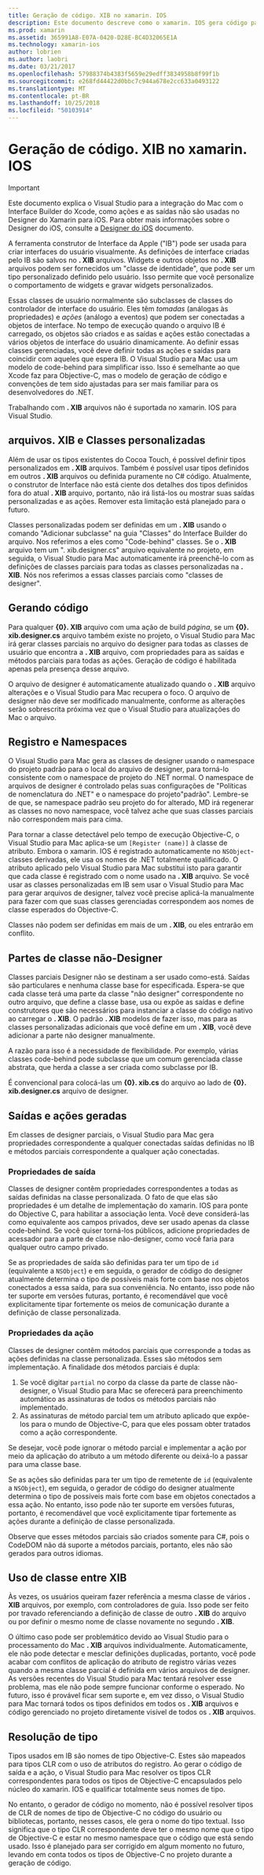 ```yaml
---
title: Geração de código. XIB no xamarin. IOS
description: Este documento descreve como o xamarin. IOS gera código para mapear arquivos. XIB para C#, tornando controles visuais acessíveis por meio de programação.
ms.prod: xamarin
ms.assetid: 365991A8-E07A-0420-D28E-BC4D32065E1A
ms.technology: xamarin-ios
author: lobrien
ms.author: laobri
ms.date: 03/21/2017
ms.openlocfilehash: 57988374b4383f5659e29edff3834958b8f99f1b
ms.sourcegitcommit: e268fd44422d0bbc7c944a678e2cc633a0493122
ms.translationtype: MT
ms.contentlocale: pt-BR
ms.lasthandoff: 10/25/2018
ms.locfileid: "50103914"
---
```

# <a name="xib-code-generation-in-xamarinios"></a>Geração de código. XIB no xamarin. IOS

> [!IMPORTANT]
>  Este documento explica o Visual Studio para a integração do Mac com o Interface Builder do Xcode, como ações e as saídas não são usadas no Designer do Xamarin para iOS. Para obter mais informações sobre o Designer do iOS, consulte a [Designer do iOS](~/ios/user-interface/designer/index.md) documento.

A ferramenta construtor de Interface da Apple ("IB") pode ser usada para criar interfaces do usuário visualmente. As definições de interface criadas pelo IB são salvos no **. XIB** arquivos. Widgets e outros objetos no **. XIB** arquivos podem ser fornecidos um "classe de identidade", que pode ser um tipo personalizado definido pelo usuário. Isso permite que você personalize o comportamento de widgets e gravar widgets personalizados.

Essas classes de usuário normalmente são subclasses de classes do controlador de interface do usuário. Eles têm *tomadas* (análogas às propriedades) e *ações* (análogo a eventos) que podem ser conectadas a objetos de interface. No tempo de execução quando o arquivo IB é carregado, os objetos são criados e as saídas e ações estão conectadas a vários objetos de interface do usuário dinamicamente. Ao definir essas classes gerenciadas, você deve definir todas as ações e saídas para coincidir com aqueles que espera IB. O Visual Studio para Mac usa um modelo de code-behind para simplificar isso. Isso é semelhante ao que Xcode faz para Objective-C, mas o modelo de geração de código e convenções de tem sido ajustadas para ser mais familiar para os desenvolvedores do .NET.

Trabalhando com **. XIB** arquivos não é suportada no xamarin. IOS para Visual Studio.

## <a name="xib-files-and-custom-classes"></a>arquivos. XIB e Classes personalizadas

Além de usar os tipos existentes do Cocoa Touch, é possível definir tipos personalizados em **. XIB** arquivos. Também é possível usar tipos definidos em outros **. XIB** arquivos ou definida puramente no C# código. Atualmente, o construtor de Interface não está ciente dos detalhes dos tipos definidos fora do atual **. XIB** arquivo, portanto, não irá listá-los ou mostrar suas saídas personalizadas e as ações. Remover esta limitação está planejado para o futuro.

Classes personalizadas podem ser definidas em um **. XIB** usando o comando "Adicionar subclasse" na guia "Classes" do Interface Builder do arquivo. Nos referimos a eles como "Code-behind" classes. Se o **. XIB** arquivo tem um ". xib.designer.cs" arquivo equivalente no projeto, em seguida, o Visual Studio para Mac automaticamente irá preenchê-lo com as definições de classes parciais para todas as classes personalizadas na **. XIB**. Nós nos referimos a essas classes parciais como "classes de designer".

## <a name="generating-code"></a>Gerando código

Para qualquer  **{0}. XIB** arquivo com uma ação de build *página*, se um  **{0}. xib.designer.cs** arquivo também existe no projeto, o Visual Studio para Mac irá gerar classes parciais no arquivo do designer para todas as classes de usuário que encontra a **. XIB** arquivo, com propriedades para as saídas e métodos parciais para todas as ações. Geração de código é habilitada apenas pela presença desse arquivo.

O arquivo de designer é automaticamente atualizado quando o **. XIB** arquivo alterações e o Visual Studio para Mac recupera o foco. O arquivo de designer não deve ser modificado manualmente, conforme as alterações serão sobrescrita próxima vez que o Visual Studio para atualizações do Mac o arquivo.

## <a name="registration-and-namespaces"></a>Registro e Namespaces

O Visual Studio para Mac gera as classes de designer usando o namespace do projeto padrão para o local do arquivo de designer, para torná-lo consistente com o namespace de projeto do .NET normal. O namespace de arquivos de designer é controlado pelas suas configurações de "Políticas de nomenclatura do .NET" e o namespace do projeto"padrão". Lembre-se de que, se namespace padrão seu projeto do for alterado, MD irá regenerar as classes no novo namespace, você talvez ache que suas classes parciais não correspondem mais para cima.

Para tornar a classe detectável pelo tempo de execução Objective-C, o Visual Studio para Mac aplica-se um `[Register (name)]` à classe de atributo. Embora o xamarin. IOS é registrado automaticamente no `NSObject`-classes derivadas, ele usa os nomes de .NET totalmente qualificado. O atributo aplicado pelo Visual Studio para Mac substitui isto para garantir que cada classe é registrado com o nome usado na **. XIB** arquivo. Se você usar as classes personalizadas em IB sem usar o Visual Studio para Mac para gerar arquivos de designer, talvez você precise aplicá-la manualmente para fazer com que suas classes gerenciadas correspondem aos nomes de classe esperados do Objective-C.

Classes não podem ser definidas em mais de um **. XIB**, ou eles entrarão em conflito.

## <a name="non-designer-class-parts"></a>Partes de classe não-Designer

Classes parciais Designer não se destinam a ser usado como-está. Saídas são particulares e nenhuma classe base for especificada. Espera-se que cada classe terá uma parte da classe "não designer" correspondente no outro arquivo, que define a classe base, usa ou expõe as saídas e define construtores que são necessários para instanciar a classe do código nativo ao carregar o **. XIB**. O padrão **. XIB** modelos de fazer isso, mas para as classes personalizadas adicionais que você define em um **. XIB**, você deve adicionar a parte não designer manualmente.

A razão para isso é a necessidade de flexibilidade. Por exemplo, várias classes code-behind pode subclasse que um comum gerenciada classe abstrata, que herda a classe a ser criada como subclasse por IB.

É convencional para colocá-las um  **{0}. xib.cs** do arquivo ao lado de  **{0}. xib.designer.cs** arquivo de designer.

<a name="generated" />

## <a name="generated-actions-and-outlets"></a>Saídas e ações geradas

Em classes de designer parciais, o Visual Studio para Mac gera propriedades correspondente a qualquer conectadas saídas definidas no IB e métodos parciais correspondente a qualquer ação conectadas.

### <a name="outlet-properties"></a>Propriedades de saída

Classes de designer contêm propriedades correspondentes a todas as saídas definidas na classe personalizada. O fato de que elas são propriedades é um detalhe de implementação do xamarin. IOS para ponte do Objective C, para habilitar a associação lenta. Você deve considerá-las como equivalente aos campos privados, deve ser usado apenas da classe code-behind. Se você quiser torná-los públicos, adicione propriedades de acessador para a parte de classe não-designer, como você faria para qualquer outro campo privado.

Se as propriedades de saída são definidas para ter um tipo de `id` (equivalente a `NSObject`) e em seguida, o gerador de código do designer atualmente determina o tipo de possíveis mais forte com base nos objetos conectados a essa saída, para sua conveniência.
No entanto, isso pode não ter suporte em versões futuras, portanto, é recomendável que você explicitamente tipar fortemente os meios de comunicação durante a definição de classe personalizada.

### <a name="action-properties"></a>Propriedades da ação

Classes de designer contêm métodos parciais que corresponde a todas as ações definidas na classe personalizada. Esses são métodos sem implementação. A finalidade dos métodos parciais é dupla:

1.  Se você digitar `partial` no corpo da classe da parte de classe não-designer, o Visual Studio para Mac se oferecerá para preenchimento automático as assinaturas de todos os métodos parciais não implementado.
2.  As assinaturas de método parcial tem um atributo aplicado que expõe-los para o mundo de Objective-C, para que eles possam obter tratados como a ação correspondente.


Se desejar, você pode ignorar o método parcial e implementar a ação por meio da aplicação do atributo a um método diferente ou deixá-lo a passar para uma classe base.

Se as ações são definidas para ter um tipo de remetente de `id` (equivalente a `NSObject`), em seguida, o gerador de código do designer atualmente determina o tipo de possíveis mais forte com base em objetos conectados a essa ação. No entanto, isso pode não ter suporte em versões futuras, portanto, é recomendável que você explicitamente tipar fortemente as ações durante a definição de classe personalizada.

Observe que esses métodos parciais são criados somente para C#, pois o CodeDOM não dá suporte a métodos parciais, portanto, eles não são gerados para outros idiomas.

## <a name="cross-xib-class-usage"></a>Uso de classe entre XIB

Às vezes, os usuários queiram fazer referência a mesma classe de vários **. XIB** arquivos, por exemplo, com controladores de guia. Isso pode ser feito por travado referenciando a definição de classe de outro **. XIB** do arquivo ou por definir o mesmo nome de classe novamente no segundo **. XIB**.

O último caso pode ser problemático devido ao Visual Studio para o processamento do Mac **. XIB** arquivos individualmente. Automaticamente, ele não pode detectar e mesclar definições duplicadas, portanto, você pode acabar com conflitos de aplicação do atributo de registro várias vezes quando a mesma classe parcial é definida em vários arquivos de designer. As versões recentes do Visual Studio para Mac tentará resolver esse problema, mas ele não pode sempre funcionar conforme o esperado. No futuro, isso é provável ficar sem suporte e, em vez disso, o Visual Studio para Mac tornará todos os tipos definidos em todos os **. XIB** arquivos e código gerenciado no projeto diretamente visível de todos os **. XIB** arquivos.

## <a name="type-resolution"></a>Resolução de tipo

Tipos usados em IB são nomes de tipo Objective-C. Estes são mapeados para tipos CLR com o uso de atributos do registro. Ao gerar o código de saída e a ação, o Visual Studio para Mac resolver os tipos CLR correspondentes para todos os tipos de Objective-C encapsulados pelo núcleo do xamarin. IOS e qualificar totalmente seus nomes de tipo.

No entanto, o gerador de código no momento, não é possível resolver tipos de CLR de nomes de tipo de Objective-C no código do usuário ou bibliotecas, portanto, nesses casos, ele gera o nome do tipo textual. Isso significa que o tipo CLR correspondente deve ter o mesmo nome que o tipo de Objective-C e estar no mesmo namespace que o código que está sendo usado. Isso é planejado para ser corrigido em algum momento no futuro, levando em conta todos os tipos de Objective-C no projeto durante a geração de código.
